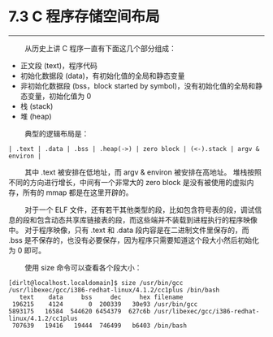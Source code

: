 # 7.3 C 程序存储空间布局
***

&emsp;&emsp;
从历史上讲 C 程序一直有下面这几个部分组成：

+ 正文段 (text)，程序代码
+ 初始化数据段 (data)，有初始化值的全局和静态变量
+ 非初始化数据段 (bss，block started by symbol)，没有初始化值的全局和静态变量，初始化值为 0
+ 栈 (stack)
+ 堆 (heap)

&emsp;&emsp;
典型的逻辑布局是：

    | .text | .data | .bss | .heap(->) | zero block | (<-).stack | argv & environ |
  
&emsp;&emsp;
其中 .text 被安排在低地址，而 argv & environ 被安排在高地址。
堆栈按照不同的方向进行增长，中间有一个非常大的 zero block 是没有被使用的虚拟内存，所有的 mmap 都是在这里开辟的。

&emsp;&emsp;
对于一个 ELF 文件，还有若干其他类型的段，比如包含符号表的段，调试信息的段和包含动态共享库链接表的段，而这些端并不装载到进程执行的程序映像中。
对于程序映像，只有 .text 和 .data 段内容是在二进制文件里保存的，而 .bss 是不保存的，也没有必要保存，因为程序只需要知道这个段大小然后初始化为 0 即可。

&emsp;&emsp;
使用 size 命令可以查看各个段大小：

    [dirlt@localhost.localdomain]$ size /usr/bin/gcc /usr/libexec/gcc/i386-redhat-linux/4.1.2/cc1plus /bin/bash
       text    data     bss     dec     hex filename
     196215    4124       0  200339   30e93 /usr/bin/gcc
    5893175   16584  544620 6454379  627c6b /usr/libexec/gcc/i386-redhat-linux/4.1.2/cc1plus
     707639   19416   19444  746499   b6403 /bin/bash